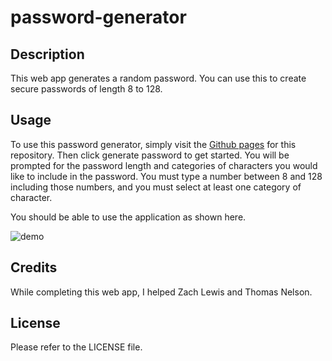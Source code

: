 # password-generator

## Description

This web app generates a random password. You can use this to create secure passwords of length 8 to 128. 

## Usage

To use this password generator, simply visit the [Github pages](https://chewy441014.github.io/password-generator/) for this repository. Then click generate password to get started. You will be prompted for the password length and categories of characters you would like to include in the password. You must type a number between 8 and 128 including those numbers, and you must select at least one category of character. 

You should be able to use the application as shown here. 

![demo](https://user-images.githubusercontent.com/6627972/193357169-e564090a-ce4e-4ea3-b58f-f6c519d71a80.gif)

## Credits

While completing this web app, I helped Zach Lewis and Thomas Nelson. 

## License

Please refer to the LICENSE file. 
